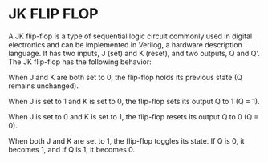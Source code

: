 # JK FLIP FLOP

A JK flip-flop is a type of sequential logic circuit commonly used in digital electronics and can be implemented in Verilog, a hardware description language. It has two inputs, J (set) and K (reset), and two outputs, Q and Q'. The JK flip-flop has the following behavior:

When J and K are both set to 0, the flip-flop holds its previous state (Q remains unchanged).

When J is set to 1 and K is set to 0, the flip-flop sets its output Q to 1 (Q = 1).

When J is set to 0 and K is set to 1, the flip-flop resets its output Q to 0 (Q = 0).

When both J and K are set to 1, the flip-flop toggles its state. If Q is 0, it becomes 1, and if Q is 1, it becomes 0.
